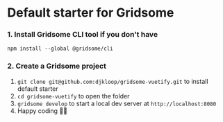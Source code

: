 # Default starter for Gridsome

### 1. Install Gridsome CLI tool if you don't have

`npm install --global @gridsome/cli`

### 2. Create a Gridsome project

1. `git clone git@github.com:djkloop/gridsome-vuetify.git` to install default starter
2. `cd gridsome-vuetify` to open the folder
3. `gridsome develop` to start a local dev server at `http://localhost:8080`
4. Happy coding 🎉🙌
